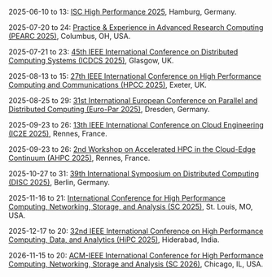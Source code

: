 2025-06-10 to 13: [ISC High Performance 2025](https://isc-hpc.com), Hamburg, Germany.

2025-07-20 to 24: [Practice & Experience in Advanced Research Computing (PEARC 2025)](https://pearc.acm.org), Columbus, OH, USA.

2025-07-21 to 23: [45th IEEE International Conference on Distributed Computing Systems (ICDCS 2025)](https://icdcs2025.icdcs.org/), Glasgow, UK.

2025-08-13 to 15: [27th IEEE International Conference on High Performance Computing and Communications (HPCC 2025)](https://hpcn.exeter.ac.uk/hpcc2025/), Exeter, UK.

2025-08-25 to 29: [31st International European Conference on Parallel and Distributed Computing (Euro-Par 2025)](https://2025.euro-par.org/), Dresden, Germany.

2025-09-23 to 26: [13th IEEE International Conference on Cloud Engineering (IC2E 2025)](https://conferences.computer.org/IC2E/2025/), Rennes, France.

2025-09-23 to 26: [2nd Workshop on Accelerated HPC in the Cloud-Edge Continuum (AHPC 2025)](http://ahpc3.di.unipi.it/), Rennes, France.

2025-10-27 to 31: [39th International Symposium on Distributed Computing (DISC 2025)](https://www.disc-conference.org/wp/disc2025/), Berlin, Germany.

2025-11-16 to 21: [International Conference for High Performance Computing, Networking, Storage, and Analysis (SC 2025)](https://sc25.supercomputing.org), St. Louis, MO, USA.

2025-12-17 to 20: [32nd IEEE International Conference on High Performance Computing, Data, and Analytics (HiPC 2025)](https://hipc.org), Hiderabad, India.

2026-11-15 to 20: [ACM-IEEE International Conference for High Performance Computing, Networking, Storage and Analysis (SC 2026)](https://conferences.ieee.org/conferences_events/conferences/conferencedetails/51908), Chicago, IL, USA.

